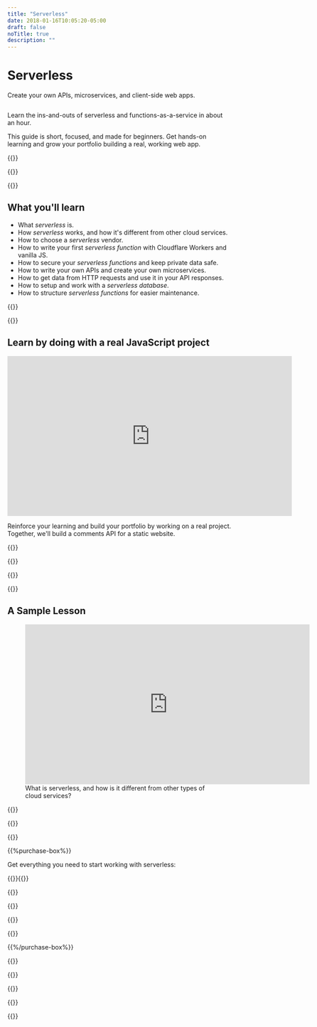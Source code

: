 ```yaml
---
title: "Serverless"
date: 2018-01-16T10:05:20-05:00
draft: false
noTitle: true
description: ""
---
```


<h1 class="no-padding-top no-margin-bottom h5 text-sans">Serverless</h1>
<p><span class="text-xlarge text-serif">Create your own APIs, microservices, and client-side web apps.</span></p>

<img class="img-center img-hero" alt="" src="/img/guides/serverless.png">

<span class="text-large">Learn the ins-and-outs of serverless and functions-as-a-service in about an hour.</span>

This guide is short, focused, and made for beginners. Get hands-on learning and grow your portfolio building a real, working web app.

{{<cta for="guide">}}

<div class="padding-bottom-small">{{<pricing-link>}}</div>

{{<used-by>}}

## What you'll learn

- What _serverless_ is.
- How _serverless_ works, and how it's different from other cloud services.
- How to choose a _serverless_ vendor.
- How to write your first _serverless function_ with Cloudflare Workers and vanilla JS.
- How to secure your _serverless functions_ and keep private data safe.
- How to write your own APIs and create your own microservices.
- How to get data from HTTP requests and use it in your API responses.
- How to setup and work with a _serverless database_.
- How to structure _serverless functions_ for easier maintenance.

{{<formats>}}

{{<testimonial-group group="learn">}}

## Learn by doing with a real JavaScript project

<iframe src="https://player.vimeo.com/video/610785679?h=b705cb1642&amp;loop=1" width="640" height="360" frameborder="0" allow="autoplay; fullscreen; picture-in-picture" allowfullscreen></iframe>

Reinforce your learning and build your portfolio by working on a real project. Together, we'll build a comments API for a static website.

{{<bonuses>}}

{{<pricing-link>}}

{{<testimonial-group group="slack">}}

{{<skills>}}

## A Sample Lesson

<figure>
	<iframe class="no-margin-bottom" src="https://player.vimeo.com/video/610082264?h=eed3d45870" width="640" height="360" frameborder="0" allow="autoplay; fullscreen; picture-in-picture" allowfullscreen></iframe>
	<figcaption>What is serverless, and how is it different from other types of cloud services?</figcaption>
</figure>

{{<sample>}}

{{<money-back>}}

{{<cta for="bio">}}

{{%purchase-box%}}

Get everything you need to start working with serverless:

{{<purchase-summary>}}{{</purchase-summary>}}

{{<cta for="guide-buy">}}

{{<purchase-link product="serverless">}}

{{<purchase-upsell upsell="complete">}}

{{<sales-numbers>}}

{{%/purchase-box%}}

{{<testimonial-group group="purchase">}}

{{<faq>}}

{{<pricing-link>}}

{{<testimonial-group group="faq">}}

{{<not-ready-yet>}}
